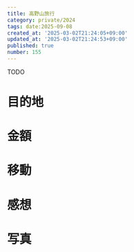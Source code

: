 ```yaml
---
title: 高野山旅行
category: private/2024
tags: date:2025-09-08
created_at: '2025-03-02T21:24:05+09:00'
updated_at: '2025-03-02T21:24:53+09:00'
published: true
number: 155
---
```


TODO

# 目的地


# 金額


# 移動


# 感想


# 写真

